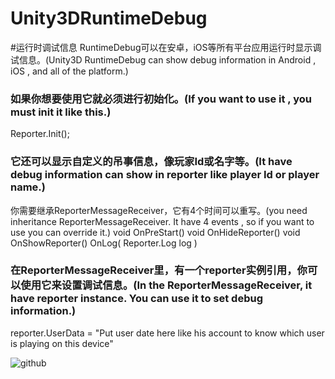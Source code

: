 ﻿# Unity3DRuntimeDebug

#运行时调试信息
  RuntimeDebug可以在安卓，iOS等所有平台应用运行时显示调试信息。(Unity3D RuntimeDebug can show debug information in Android , iOS , and all of the platform.)

### 如果你想要使用它就必须进行初始化。(If you want to use it , you must init it like this.)
  Reporter.Init();

### 它还可以显示自定义的吊事信息，像玩家Id或名字等。(It have debug information can show in reporter like player Id or player name.)
  你需要继承ReporterMessageReceiver，它有4个时间可以重写。(you need inheritance ReporterMessageReceiver. It have 4 events , so if you want to use you can override it.)
  void OnPreStart()
  void OnHideReporter()
  void OnShowReporter()
  OnLog( Reporter.Log log )

### 在ReporterMessageReceiver里，有一个reporter实例引用，你可以使用它来设置调试信息。(In the ReporterMessageReceiver, it have        reporter instance. You can use it to set debug information.)
  reporter.UserData = "Put user date here like his account to know which user is playing on this device"

![github](https://github.com/luzexi/Unity3DRuntimeDebug/blob/master/demoImg.png "img")
